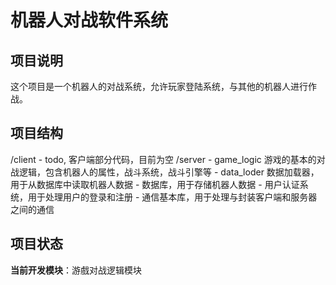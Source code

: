 # 机器人对战软件系统

## 项目说明
这个项目是一个机器人的对战系统，允许玩家登陆系统，与其他的机器人进行作战。

## 项目结构
/client
    - todo, 客户端部分代码，目前为空
/server
    - game_logic 游戏的基本的对战逻辑，包含机器人的属性，战斗系统，战斗引擎等
    - data_loder 数据加载器，用于从数据库中读取机器人数据
    - 数据库，用于存储机器人数据
    - 用户认证系统，用于处理用户的登录和注册
    - 通信基本库，用于处理与封装客户端和服务器之间的通信

## 项目状态
**当前开发模块**：游戲对战逻辑模块